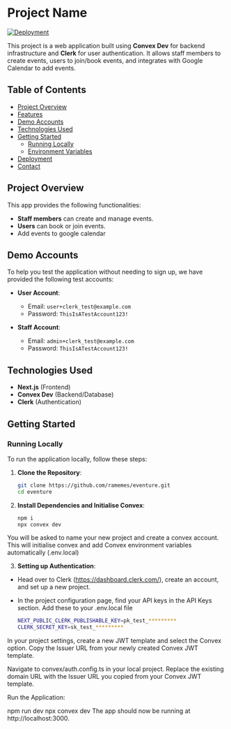 # Project Name

[![Deployment](https://img.shields.io/badge/Deployed-Live-green)](https://eventure-three.vercel.app/)

This project is a web application built using **Convex Dev** for backend infrastructure and **Clerk** for user authentication. It allows staff members to create events, users to join/book events, and integrates with Google Calendar to add events.

## Table of Contents
- [Project Overview](#project-overview)
- [Features](#features)
- [Demo Accounts](#demo-accounts)
- [Technologies Used](#technologies-used)
- [Getting Started](#getting-started)
  - [Running Locally](#running-locally)
  - [Environment Variables](#environment-variables)
- [Deployment](#deployment)
- [Contact](#contact)

## Project Overview

This app provides the following functionalities:
- **Staff members** can create and manage events.
- **Users** can book or join events.
- Add events to google calendar
  
## Demo Accounts

To help you test the application without needing to sign up, we have provided the following test accounts:

- **User Account**:
  - Email: `user+clerk_test@example.com`
  - Password: `ThisIsATestAccount123!`
  
- **Staff Account**:
  - Email: `admin+clerk_test@example.com`
  - Password: `ThisIsATestAccount123!`


## Technologies Used
- **Next.js** (Frontend)
- **Convex Dev** (Backend/Database)
- **Clerk** (Authentication)

## Getting Started

### Running Locally

To run the application locally, follow these steps:

1. **Clone the Repository**:
   ```bash
   git clone https://github.com/ramemes/eventure.git
   cd eventure
   
2. **Install Dependencies and Initialise Convex**:
   ```bash
   npm i
   npx convex dev
  You will be asked to name your new project and create a convex account.
  This will initialise convex and add Convex environment variables automatically (.env.local)

3. **Setting up Authentication**:
  - Head over to Clerk (https://dashboard.clerk.com/), create an account, and set up a new project.

  - In the project configuration page, find your API keys in the API Keys section. Add these to your .env.local file
    ```bash
    NEXT_PUBLIC_CLERK_PUBLISHABLE_KEY=pk_test_********* 
    CLERK_SECRET_KEY=sk_test_*********
    ```
  In your project settings, create a new JWT template and select the Convex option.
  Copy the Issuer URL from your newly created Convex JWT template.

  Navigate to convex/auth.config.ts in your local project.
  Replace the existing domain URL with the Issuer URL you copied from your Convex JWT template.


Run the Application:

npm run dev
npx convex dev
The app should now be running at http://localhost:3000.